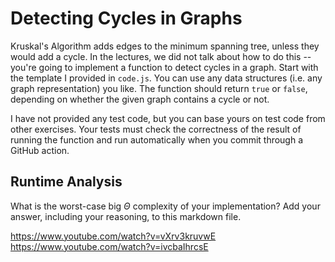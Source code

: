 # Detecting Cycles in Graphs

Kruskal's Algorithm adds edges to the minimum spanning tree, unless they would
add a cycle. In the lectures, we did not talk about how to do this -- you're
going to implement a function to detect cycles in a graph. Start with the
template I provided in `code.js`. You can use any data structures (i.e. any
graph representation) you like. The function should return `true` or `false`,
depending on whether the given graph contains a cycle or not.

I have not provided any test code, but you can base yours on test code from
other exercises. Your tests must check the correctness of the result of running
the function and run automatically when you commit through a GitHub action.

## Runtime Analysis

What is the worst-case big $\Theta$ complexity of your implementation? Add your
answer, including your reasoning, to this markdown file.

https://www.youtube.com/watch?v=vXrv3kruvwE
https://www.youtube.com/watch?v=ivcbaIhrcsE